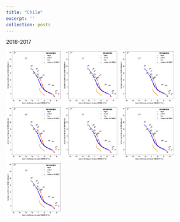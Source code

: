 ```yaml
---
title: "Chile"
excerpt: ''
collection: posts
---
```


2016-2017

<img src="/images/harney.png" width="30%" height="30%">
<img src="/images/harney.png" width="30%" height="30%">
<img src="/images/harney.png" width="30%" height="30%">
<img src="/images/harney.png" width="30%" height="30%">
<img src="/images/harney.png" width="30%" height="30%">
<img src="/images/harney.png" width="30%" height="30%">
<img src="/images/harney.png" width="30%" height="30%">


